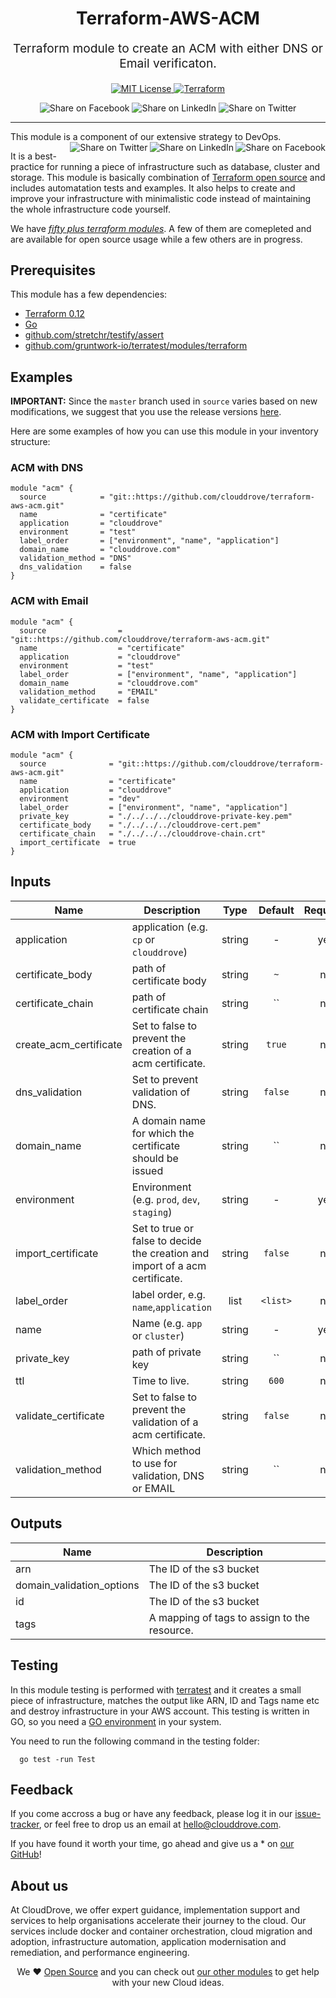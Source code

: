 <!-- This file was automatically generated by the `geine`. Make all changes to `README.yaml` and run `make readme` to rebuild this file. -->

<h1 align="center">
    Terraform-AWS-ACM
</h1>
<p align="center" style="font-size: 1.2rem;"> Terraform module to create an ACM with either DNS or Email verificaton. </p>

<p align="center">
    <a href="LICENSE.md">
      <img src="https://img.shields.io/badge/License-MIT-blue.svg" alt="MIT License">
    </a>
    <a href="https://www.terraform.io">
      <img src="https://img.shields.io/badge/Terraform-v0.12-green" alt="Terraform">
    </a>
</p>
<p align="center">
    <img title="Share on Facebook" src="https://docs.cloudposse.com/images/ionicons/social-facebook-outline-2.0.1-16x16-999999.svg" />
    <img title="Share on LinkedIn" src="https://docs.cloudposse.com/images/ionicons/social-linkedin-outline-2.0.1-16x16-999999.svg" />
    <img title="Share on Twitter" src="https://docs.cloudposse.com/images/ionicons/social-twitter-outline-2.0.1-16x16-999999.svg" />
</p>
<hr />


This module is a component of our extensive strategy to DevOps.
[<img align="right" title="Share on Facebook" src="https://docs.cloudposse.com/images/ionicons/social-facebook-outline-2.0.1-16x16-999999.svg" />][share_facebook]
[<img align="right" title="Share on LinkedIn" src="https://docs.cloudposse.com/images/ionicons/social-linkedin-outline-2.0.1-16x16-999999.svg" />][share_linkedin]
[<img align="right" title="Share on Twitter" src="https://docs.cloudposse.com/images/ionicons/social-twitter-outline-2.0.1-16x16-999999.svg" />][share_twitter]

It is a best-practice for running a piece of infrastructure such as database, cluster and storage. This module is basically combination of [Terraform open source](https://www.terraform.io/) and includes automatation tests and examples. It also helps to create and improve your infrastructure with minimalistic code instead of maintaining the whole infrastructure code yourself.

We have [*fifty plus terraform modules*][terraform_modules]. A few of them are comepleted and are available for open source usage while a few others are in progress.

## Prerequisites

This module has a few dependencies: 

- [Terraform 0.12](https://learn.hashicorp.com/terraform/getting-started/install.html)
- [Go](https://golang.org/doc/install)
- [github.com/stretchr/testify/assert](https://github.com/stretchr/testify)
- [github.com/gruntwork-io/terratest/modules/terraform](https://github.com/gruntwork-io/terratest)

## Examples


**IMPORTANT:** Since the `master` branch used in `source` varies based on new modifications, we suggest that you use the release versions [here](https://github.com/clouddrove/terraform-aws-acm/releases).

Here are some examples of how you can use this module in your inventory structure:
### ACM with DNS
```hcl
module "acm" {
  source            = "git::https://github.com/clouddrove/terraform-aws-acm.git"
  name              = "certificate"
  application       = "clouddrove"
  environment       = "test"
  label_order       = ["environment", "name", "application"]
  domain_name       = "clouddrove.com"
  validation_method = "DNS"
  dns_validation    = false
}
```

### ACM with Email
```hcl
module "acm" {
  source                = "git::https://github.com/clouddrove/terraform-aws-acm.git"
  name                  = "certificate"
  application           = "clouddrove"
  environment           = "test"
  label_order           = ["environment", "name", "application"]
  domain_name           = "clouddrove.com"
  validation_method     = "EMAIL"
  validate_certificate  = false
}
```

### ACM with Import Certificate
```hcl
module "acm" {
  source              = "git::https://github.com/clouddrove/terraform-aws-acm.git"
  name                = "certificate"
  application         = "clouddrove"
  environment         = "dev"
  label_order         = ["environment", "name", "application"]
  private_key         = "./../../../clouddrove-private-key.pem"
  certificate_body    = "./../../../clouddrove-cert.pem"
  certificate_chain   = "./../../../clouddrove-chain.crt"
  import_certificate  = true
}
```

## Inputs

| Name | Description | Type | Default | Required |
|------|-------------|:----:|:-----:|:-----:|
| application | application (e.g. `cp` or `clouddrove`) | string | - | yes |
| certificate_body | path of certificate body | string | `~` | no |
| certificate_chain | path of certificate chain | string | `` | no |
| create_acm_certificate | Set to false to prevent the creation of a acm certificate. | string | `true` | no |
| dns_validation | Set to prevent validation of DNS. | string | `false` | no |
| domain_name | A domain name for which the certificate should be issued | string | `` | no |
| environment | Environment (e.g. `prod`, `dev`, `staging`) | string | - | yes |
| import_certificate | Set to true or false to decide the creation and import of a acm certificate. | string | `false` | no |
| label_order | label order, e.g. `name`,`application` | list | `<list>` | no |
| name | Name  (e.g. `app` or `cluster`) | string | - | yes |
| private_key | path of private key | string | `` | no |
| ttl | Time to live. | string | `600` | no |
| validate_certificate | Set to false to prevent the validation of a acm certificate. | string | `false` | no |
| validation_method | Which method to use for validation, DNS or EMAIL | string | `` | no |

## Outputs

| Name | Description |
|------|-------------|
| arn | The ID of the s3 bucket |
| domain_validation_options | The ID of the s3 bucket |
| id | The ID of the s3 bucket |
| tags | A mapping of tags to assign to the resource. |

## Testing

In this module testing is performed with [terratest](https://github.com/gruntwork-io/terratest) and it creates a small piece of infrastructure, matches the output like ARN, ID and Tags name etc and destroy infrastructure in your AWS account. This testing is written in GO, so you need a [GO environment](https://golang.org/doc/install) in your system. 

You need to run the following command in the testing folder:
```hcl
  go test -run Test
```

## Feedback

If you come accross a bug or have any feedback, please log it in our [issue-tracker](https://github.com/clouddrove/terraform-aws-acm/issues), or feel free to drop us an email at [hello@clouddrove.com](mailto:hello@clouddrove.com).

If you have found it worth your time, go ahead and give us a * on [our GitHub](https://github.com/clouddrove/terraform-aws-acm)!

## About us

At CloudDrove, we offer expert guidance, implementation support and services to help organisations accelerate their journey to the cloud. Our services include docker and container orchestration, cloud migration and adoption, infrastructure automation, application modernisation and remediation, and performance engineering.

<p align="center">We ❤️  <a href="https://github.com/clouddrove">Open Source</a> and you can check out <a href="https://github.com/clouddrove">our other modules</a> to get help with your new Cloud ideas.</p>


  [logo]: https://clouddrove.com/media/images/logo.png
  [website]: https://clouddrove.com
  [github]: https://github.com/clouddrove
  [linkedin]: https://cpco.io/linkedin
  [twitter]: https://twitter.com/clouddrove/
  [email]: https://clouddrove.com/contact-us.html
  [we_love_open_source]: https://github.com/clouddrove
  [terraform_modules]: https://github.com/clouddrove?utf8=%E2%9C%93&q=terraform-&type=&language=
  [share_twitter]: https://twitter.com/intent/tweet/?text=terraform-aws-acm&url=https://github.com/clouddrove/terraform-aws-acm
  [share_linkedin]: https://www.linkedin.com/shareArticle?mini=true&title=terraform-aws-acm&url=https://github.com/clouddrove/terraform-aws-acm
  [share_facebook]: https://facebook.com/sharer/sharer.php?u=https://github.com/clouddrove/terraform-aws-acm
